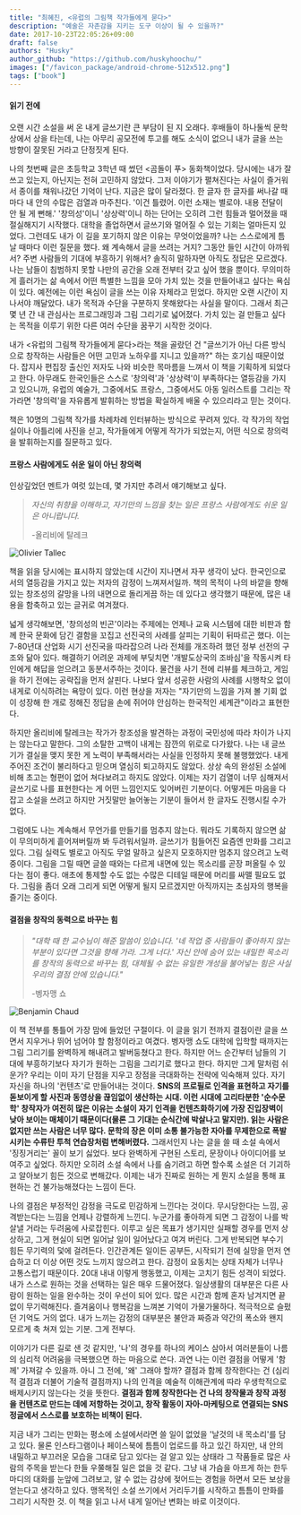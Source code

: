 ```yaml
---
title: "최혜진, <유럽의 그림책 작가들에게 묻다>"
description: "예술은 자존감을 지키는 도구 이상이 될 수 있을까?"
date: 2017-10-23T22:05:26+09:00
draft: false
authors: "Husky"
author_github: "https://github.com/huskyhoochu/"
images: ["/favicon_package/android-chrome-512x512.png"]
tags: ["book"]
---
```


#### 읽기 전에

오랜 시간 소설을 써 온 내게 글쓰기란 큰 부담이 된 지 오래다. 후배들이 하나둘씩 문학상에서 상을 타는데, 나는 아무리 공모전에 투고를 해도 소식이 없으니 내가 글을 쓰는 방향이 잘못된 거라고 단정짓게 된다.

나의 첫번째 글은 초등학교 3학년 때 썼던 <곰돌이 푸> 동화책이었다. 당시에는 내가 잘 쓰고 있는지, 아닌지는 전혀 고민하지 않았다. 그저 이야기가 펼쳐진다는 사실이 즐거워서 종이를 채워나갔던 기억이 난다. 지금은 많이 달라졌다. 한 글자 한 글자를 써나갈 때마다 내 안의 수많은 검열과 마주친다. '이건 틀렸어. 이런 소재는 별로야. 내용 전달이 안 될 게 뻔해.' '창의성'이니 '상상력'이니 하는 단어는 오히려 그런 힘들과 멀어졌을 때 절실해지기 시작했다. 대학을 졸업하면서 글쓰기와 멀어질 수 있는 기회는 얼마든지 있었다. 그런데도 내가 이 길을 포기하지 않은 이유는 무엇이었을까? 나는 스스로에게 틈날 때마다 이런 질문을 했다. 왜 계속해서 글을 쓰려는 거지? 그동안 들인 시간이 아까워서? 주변 사람들의 기대에 부흥하기 위해서? 솔직히 말하자면 아직도 정답은 모르겠다. 나는 남들이 침범하지 못할 나만의 공간을 오래 전부터 갖고 싶어 했을 뿐이다. 무의미하게 흘러가는 삶 속에서 어떤 특별한 느낌을 모아 가치 있는 것을 만들어내고 싶다는 욕심이 있다. 예전에는 이런 욕심이 글을 쓰는 이유 자체라고 믿었다. 하지만 오랜 시간이 지나서야 깨달았다. 내가 목적과 수단을 구분하지 못해왔다는 사실을 말이다. 그래서 최근 몇 년 간 내 관심사는 프로그래밍과 그림 그리기로 넓어졌다. 가치 있는 걸 만들고 싶다는 목적을 이루기 위한 다른 여러 수단을 꿈꾸기 시작한 것이다.

내가 <유럽의 그림책 작가들에게 묻다>라는 책을 골랐던 건 "글쓰기가 아닌 다른 방식으로 창작하는 사람들은 어떤 고민과 노하우를 지니고 있을까?" 하는 호기심 때문이었다. 잡지사 편집장 출신인 저자도 나와 비슷한 목마름을 느껴서 이 책을 기획하게 되었다고 한다. 아무래도 한국인들은 스스로 '창의력'과 '상상력'이 부족하다는 열등감을 가지고 있으니까, 유럽의 예술가, 그중에서도 프랑스, 그중에서도 아동 일러스트를 그리는 작가라면 '창의력'을 자유롭게 발휘하는 방법을 확실하게 배울 수 있으리라고 믿는 것이다.

책은 10명의 그림책 작가를 차례차례 인터뷰하는 방식으로 꾸려져 있다. 각 작가의 작업실이나 아틀리에 사진을 싣고, 작가들에게 어떻게 작가가 되었는지, 어떤 식으로 창의력을 발휘하는지를 질문하고 있다.

#### 프랑스 사람에게도 쉬운 일이 아닌 창의력

인상깊었던 멘트가 여럿 있는데, 몇 가지만 추려서 얘기해보고 싶다.

> *자신의 취향을 이해하고, 자기만의 느낌을 찾는 일은 프랑스 사람에게도 쉬운 일은 아니랍니다.*
>
> -올리비에 탈레크

![Olivier Tallec](/ask-for-illustrators-of-europe/olivier_tallec.png)

책을 읽을 당시에는 표시하지 않았는데 시간이 지나면서 자꾸 생각이 났다. 한국인으로서의 열등감을 가지고 있는 저자의 감정이 느껴져서일까. 책의 목적이 나의 바깥을 향해 있는 창조성의 갈망을 나의 내면으로 돌리게끔 하는 데 있다고 생각했기 때문에, 많은 내용을 함축하고 있는 글귀로 여겨졌다.

넓게 생각해보면, '창의성의 빈곤'이라는 주제에는 언제나 교육 시스템에 대한 비판과 함께 한국 문화에 담긴 결함을 꼬집고 선진국의 사례를 살피는 기획이 뒤따르곤 했다. 이는 7-80년대 산업화 시기 선진국을 따라잡으려 나라 전체를 개조하려 했던 정부 선전의 구조와 닮아 있다. 해결하기 어려운 과제에 부딪치면 '개발도상국의 조바심'을 작동시켜 타인에게 해답을 얻으려고 동분서주하는 것이다. 물건을 사기 전에 리뷰를 체크하고, 게임을 하기 전에는 공략집을 먼저 살핀다. 나보다 앞서 성공한 사람의 사례를 시행착오 없이 내게로 이식하려는 욕망이 있다. 이런 현상을 저자는 "자기만의 느낌을 가져 볼 기회 없이 성장해 한 개로 정해진 정답을 손에 쥐어야 안심하는 한국적인 세계관"이라고 표현한다.

하지만 올리비에 탈레크는 작가가 창조성을 발견하는 과정이 국민성에 따라 차이가 나지는 않는다고 말한다. 그의 소탈한 고백이 내게는 잠깐의 위로로 다가왔다. 나는 내 글쓰기가 결실을 맺지 못한 게 노력이 부족해서라는 사실을 인정하지 못해 불행했었다. 내게 주어진 조건이 불리하다고 믿으며 열심히 퇴고하지도 않았다. 상상 속의 완성된 소설에 비해 초고는 형편이 없어 쳐다보려고 하지도 않았다. 이제는 자기 검열이 너무 심해져서 글쓰기로 나를 표현한다는 게 어떤 느낌인지도 잊어버린 기분이다. 어떻게든 마음을 다잡고 소설을 쓰려고 하지만 거짓말만 늘어놓는 기분이 들어서 한 글자도 진행시킬 수가 없다.

그럼에도 나는 계속해서 무언가를 만들기를 멈추지 않는다. 뭐라도 기록하지 않으면 삶이 무의미하게 흩어져버릴까 봐 두려워서일까. 글쓰기가 힘들어진 요즘엔 만화를 그리고 있다. 그림 실력도 별로고 아직도 무얼 말하고 싶은지 모호하지만 멈추지 않으려고 노력 중이다. 그림을 그릴 때면 글쓸 때와는 다르게 내면에 있는 목소리를 곧장 퍼올릴 수 있다는 점이 좋다. 애초에 통제할 수도 없는 수많은 디테일 때문에 머리를 싸맬 필요도 없다. 그림을 좀더 오래 그리게 되면 어떻게 될지 모르겠지만 아직까지는 초심자의 행복을 즐기는 중이다.

#### 결점을 창작의 동력으로 바꾸는 힘

> *"대학 때 한 교수님이 해준 말씀이 있습니다. '네 작업 중 사람들이 좋아하지 않는 부분이 있다면 그것을 향해 가라. 그게 너다.' 자신 안에 숨어 있는 내밀한 목소리를 창작의 동력으로 바꾸는 힘, 대체될 수 없는 유일한 개성을 불어넣는 힘은 사실 우리의 결점 안에 있습니다."*
>
> -벵자맹 쇼

![Benjamin Chaud](/ask-for-illustrators-of-europe/benjamin_chaud.png)

이 책 전부를 통틀어 가장 맘에 들었던 구절이다. 이 글을 읽기 전까지 결점이란 글을 쓰면서 지우거나 뛰어 넘어야 할 함정이라고 여겼다. 벵자맹 쇼도 대학에 입학할 때까지는 그림 그리기를 완벽하게 해내려고 발버둥쳤다고 한다. 하지만 어느 순간부터 남들의 기대에 부흥하기보다 자기가 원하는 그림을 그리기로 했다고 한다. 하지만 그게 말처럼 쉬운가? 우리는 이미 자기 단점을 지우고 장점을 극대화하는 전략에 익숙해져 있다. 자기 자신을 하나의 '컨텐츠'로 만들어내는 것이다. **SNS의 프로필로 인격을 표현하고 자기를 돋보이게 할 사진과 동영상을 끊임없이 생산하는 시대. 이런 시대에 고리타분한 '순수문학' 창작자가 여전히 많은 이유는 소설이 자기 인격을 컨텐츠화하기에 가장 진입장벽이 낮아 보이는 매체이기 때문이다(물론 그 기대는 순식간에 박살나고 말지만). 읽는 사람은 없지만 쓰는 사람은 너무 많다. 문학의 장은 이미 소통 불가능한 자아를 무제한으로 폭발시키는 수류탄 투척 연습장처럼 변해버렸다.** 그래서인지 나는 글을 쓸 때 소설 속에서 '징징거리는' 꼴이 보기 싫었다. 보다 완벽하게 구현된 스토리, 문장이나 아이디어를 보여주고 싶었다. 하지만 오히려 소설 속에서 나를 숨기려고 하면 할수록 소설은 더 기괴하고 알아보기 힘든 것으로 변해갔다. 이제는 내가 진짜로 원하는 게 뭔지 소설을 통해 표현하는 건 불가능해졌다는 느낌이 든다.

나의 결점은 부정적인 감정을 극도로 민감하게 느낀다는 것이다. 무시당한다는 느낌, 공격받는다는 느낌을 언제나 강렬하게 느낀디. 누군가를 좋아하게 되면 그 감정이 나를 박살낼 거라는 두려움에 사로잡힌다. 이루고 싶은 목표가 생기지만 실패할 경우를 먼저 상상하고, 그게 현실이 되면 일어날 일이 일어났다고 여겨 버린다. 그게 반복되면 부수기 힘든 무기력의 덫에 걸려든다. 인간관계든 일이든 공부든, 시작되기 전에 실망을 먼저 연습하고 더 이상 어떤 것도 느끼지 않으려고 한다. 감정이 요동치는 상태 자체가 너무나 고통스럽기 때문이다. 20대 내내 이렇게 행동했고, 이제는 고치기 힘든 성격이 되었다. 내가 스스로 원하는 것을 선택하는 일은 매우 드물어졌다. 일상생활의 대부분은 다른 사람이 원하는 일을 완수하는 것이 우선이 되어 있다. 많은 시간과 함께 혼자 남겨지면 끝없이 무기력해진다. 즐겨움이나 행복감을 느껴본 기억이 가물가물하다. 적극적으로 슬펐던 기억도 거의 없다. 내가 느끼는 감정의 대부분은 불안과 짜증과 약간의 폭소와 왠지 모르게 축 쳐져 있는 기분. 그게 전부다.

이야기가 다른 길로 샌 것 같지만, '나'의 경우를 하나의 케이스 삼아서 여러분들이 나름의 심리적 어려움을 극복했으면 하는 마음으로 쓴다. 과연 나는 이런 결점을 어떻게 '함께' 가져갈 수 있을까. 아니 그 전에, '왜' 그래야 할까? 결점과 함께 창작한다는 건 (심리적 결점과 더불어 기술적 결점까지) 나의 인격을 예술적 이해관계에 따라 우생학적으로 배제시키지 않는다는 것을 뜻한다. **결점과 함께 창작한다는 건 나의 창작물과 창작 과정을 컨텐츠로 만드는 데에 저항하는 것이고, 창작 활동이 자아-마케팅으로 연결되는 SNS 정글에서 스스로를 보호하는 비책이 된다.**

지금 내가 그리는 만화는 평소에 소설에서라면 쓸 일이 없었을 '날것의 내 목소리'를 담고 있다. 물론 인스타그램이나 페이스북에 틈틈이 업로드를 하고 있긴 하지만, 내 안의 내밀하고 부끄러운 모습을 그대로 담고 있다는 걸 알고 있는 상태라 그 작품들로 많은 사람의 주목을 받는다 한들 우쭐해질 일은 없을 것 같다. 그냥 내 가슴을 아프게 하는 한두 마디의 대화를 눈앞에 그려보고, 알 수 없는 감상에 젖어드는 경험을 하면서 모든 보상을 얻는다고 생각하고 있다. 맹목적인 소설 쓰기에서 거리두기를 시작하고 틈틈이 만화를 그리기 시작한 것. 이 책을 읽고 나서 내게 일어난 변화는 바로 이것이다.

